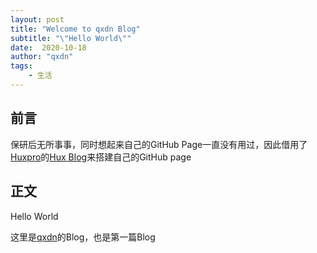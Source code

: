 ```yaml
---
layout: post
title: "Welcome to qxdn Blog"
subtitle: "\"Hello World\""
date:  2020-10-18
author: "qxdn"
tags:
    - 生活
---
```


## 前言
保研后无所事事，同时想起来自己的GitHub Page一直没有用过，因此借用了[Huxpro](https://github.com/Huxpro)的[Hux Blog](https://github.com/Huxpro/huxpro.github.io)来搭建自己的GitHub page

<!--more-->

## 正文
Hello World

这里是[qxdn](https://github.com/qxdn)的Blog，也是第一篇Blog